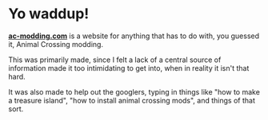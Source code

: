 # Yo waddup!
[**ac-modding.com**](https://ac-modding.com/) is a website for anything that has to do with, you guessed it, Animal Crossing modding. 

This was primarily made, since I felt a lack of a central source of information made it too intimidating to get into, when in reality it isn't that hard.

It was also made to help out the googlers, typing in things like "how to make a treasure island", "how to install animal crossing mods", and things of that sort.